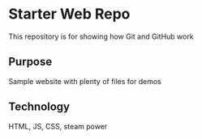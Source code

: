 # Starter Web Repo

This repository is for showing how Git and GitHub work

## Purpose

Sample website with plenty of files for demos

## Technology

HTML, JS, CSS, steam power
